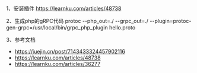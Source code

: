 ###
1、安装插件
https://learnku.com/articles/48738

2、生成php的gRPC代码
protoc --php_out=./ --grpc_out=./ --plugin=protoc-gen-grpc=/usr/local/bin/grpc_php_plugin hello.proto

3、参考文档
- https://juejin.cn/post/7143433324457902116
- https://learnku.com/articles/48738
- https://learnku.com/articles/36277